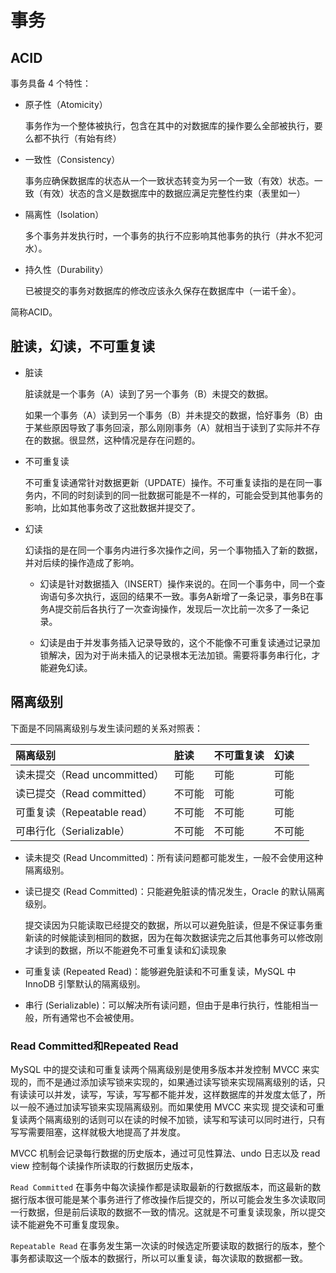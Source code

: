 # 事务



## ACID

事务具备 4 个特性：

- 原子性（Atomicity）

  事务作为一个整体被执行，包含在其中的对数据库的操作要么全部被执行，要么都不执行（有始有终）

- 一致性（Consistency）

  事务应确保数据库的状态从一个一致状态转变为另一个一致（有效）状态。一致（有效）状态的含义是数据库中的数据应满足完整性约束（表里如一）

- 隔离性（Isolation）

  多个事务并发执行时，一个事务的执行不应影响其他事务的执行（井水不犯河水）。

- 持久性（Durability）

  已被提交的事务对数据库的修改应该永久保存在数据库中（一诺千金）。

简称ACID。



## 脏读，幻读，不可重复读

- 脏读

  脏读就是一个事务（A）读到了另一个事务（B）未提交的数据。

  如果一个事务（A）读到另一个事务（B）并未提交的数据，恰好事务（B）由于某些原因导致了事务回滚，那么刚刚事务（A）就相当于读到了实际并不存在的数据。很显然，这种情况是存在问题的。

- 不可重复读

  不可重复读通常针对数据更新（UPDATE）操作。不可重复读指的是在同一事务内，不同的时刻读到的同一批数据可能是不一样的，可能会受到其他事务的影响，比如其他事务改了这批数据并提交了。

- 幻读

  幻读指的是在同一个事务内进行多次操作之间，另一个事物插入了新的数据，并对后续的操作造成了影响。

  - 幻读是针对数据插入（INSERT）操作来说的。在同一个事务中，同一个查询语句多次执行，返回的结果不一致。事务A新增了一条记录，事务B在事务A提交前后各执行了一次查询操作，发现后一次比前一次多了一条记录。
  
  - 幻读是由于并发事务插入记录导致的，这个不能像不可重复读通过记录加锁解决，因为对于尚未插入的记录根本无法加锁。需要将事务串行化，才能避免幻读。



## 隔离级别

下面是不同隔离级别与发生读问题的关系对照表：

| 隔离级别                     | 脏读   | 不可重复读 | 幻读   |
| :--------------------------- | :----- | :--------- | :----- |
| 读未提交（Read uncommitted） | 可能   | 可能       | 可能   |
| 读已提交（Read committed）   | 不可能 | 可能       | 可能   |
| 可重复读（Repeatable read）  | 不可能 | 不可能     | 可能   |
| 可串行化（Serializable）     | 不可能 | 不可能     | 不可能 |

- 读未提交 (Read Uncommitted)：所有读问题都可能发生，一般不会使用这种隔离级别。

- 读已提交 (Read Committed)：只能避免脏读的情况发生，Oracle 的默认隔离级别。

  提交读因为只能读取已经提交的数据，所以可以避免脏读，但是不保证事务重新读的时候能读到相同的数据，因为在每次数据读完之后其他事务可以修改刚才读到的数据，所以不能避免不可重复读和幻读现象

- 可重复读 (Repeated Read)：能够避免脏读和不可重复读，MySQL 中 InnoDB 引擎默认的隔离级别。

- 串行 (Serializable)：可以解决所有读问题，但由于是串行执行，性能相当一般，所有通常也不会被使用。

### Read Committed和Repeated Read

MySQL 中的提交读和可重复读两个隔离级别是使用多版本并发控制 MVCC 来实现的，而不是通过添加读写锁来实现的，如果通过读写锁来实现隔离级别的话，只有读读可以并发，读写，写读，写写都不能并发，这样数据库的并发度太低了，所以一般不通过加读写锁来实现隔离级别。而如果使用 MVCC 来实现 提交读和可重复读两个隔离级别的话则可以在读的时候不加锁，读写和写读可以同时进行，只有写写需要阻塞，这样就极大地提高了并发度。

MVCC 机制会记录每行数据的历史版本，通过可见性算法、undo 日志以及 read view 控制每个读操作所读取的行数据历史版本，

`Read Committed` 在事务中每次读操作都是读取最新的行数据版本，而这最新的数据行版本很可能是某个事务进行了修改操作后提交的，所以可能会发生多次读取同一行数据，但是前后读取的数据不一致的情况。这就是不可重复读现象，所以提交读不能避免不可重复度现象。

`Repeatable Read` 在事务发生第一次读的时候选定所要读取的数据行的版本，整个事务都读取这一个版本的数据行，所以可以重复读，每次读取的数据都一致。


